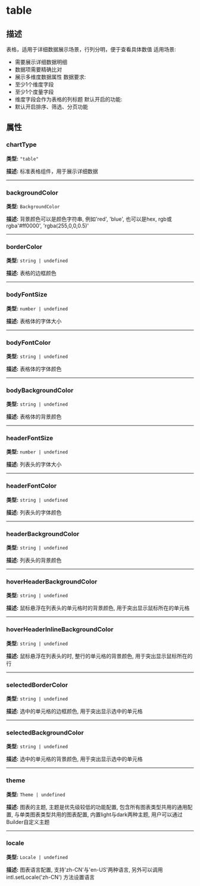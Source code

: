 # table
## 描述
表格，适用于详细数据展示场景，行列分明，便于查看具体数值
适用场景:
- 需要展示详细数据明细
- 数据项需要精确比对
- 展示多维度数据属性
数据要求:
- 至少1个维度字段
- 至少1个度量字段
- 维度字段会作为表格的列标题
默认开启的功能:
- 默认开启排序、筛选、分页功能


## 属性

### chartType

**类型:** `"table"`

**描述:**
标准表格组件，用于展示详细数据

---

### backgroundColor

**类型:** `BackgroundColor`

**描述:**
背景颜色可以是颜色字符串, 例如'red', 'blue', 也可以是hex, rgb或rgba'#ff0000', 'rgba(255,0,0,0.5)'

---

### borderColor

**类型:** `string | undefined`

**描述:**
表格的边框颜色

---

### bodyFontSize

**类型:** `number | undefined`

**描述:**
表格体的字体大小

---

### bodyFontColor

**类型:** `string | undefined`

**描述:**
表格体的字体颜色

---

### bodyBackgroundColor

**类型:** `string | undefined`

**描述:**
表格体的背景颜色

---

### headerFontSize

**类型:** `number | undefined`

**描述:**
列表头的字体大小

---

### headerFontColor

**类型:** `string | undefined`

**描述:**
列表头的字体颜色

---

### headerBackgroundColor

**类型:** `string | undefined`

**描述:**
列表头的背景颜色

---

### hoverHeaderBackgroundColor

**类型:** `string | undefined`

**描述:**
鼠标悬浮在列表头的单元格时的背景颜色, 用于突出显示鼠标所在的单元格

---

### hoverHeaderInlineBackgroundColor

**类型:** `string | undefined`

**描述:**
鼠标悬浮在列表头的时, 整行的单元格的背景颜色, 用于突出显示鼠标所在的行

---

### selectedBorderColor

**类型:** `string | undefined`

**描述:**
选中的单元格的边框颜色, 用于突出显示选中的单元格

---

### selectedBackgroundColor

**类型:** `string | undefined`

**描述:**
选中的单元格的背景颜色, 用于突出显示选中的单元格

---

### theme

**类型:** `Theme | undefined`

**描述:**
图表的主题, 主题是优先级较低的功能配置, 包含所有图表类型共用的通用配置, 与单类图表类型共用的图表配置, 内置light与dark两种主题, 用户可以通过Builder自定义主题

---

### locale

**类型:** `Locale | undefined`

**描述:**
图表语言配置, 支持'zh-CN'与'en-US'两种语言, 另外可以调用 intl.setLocale('zh-CN') 方法设置语言